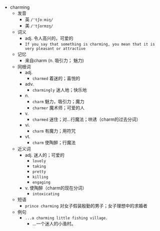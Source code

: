 - charming
  - 发音
    - 英 `/'tʃɑːmiŋ/`
    - 美 `/'tʃɑrmɪŋ/`
  - 词义
    - adj. 令人高兴的，可爱的
    - `If you say that something is charming, you mean that it is very pleasant or attractive`
  - 记忆
    - 来自charm (n. 吸引力； 魅力)
  - 同根词
    - adj.
      - `charmed` 着迷的；喜悦的
    - adv.
      - `charmingly` 迷人地；快乐地
    - n.
      - `charm` 魅力，吸引力；魔力
      - `charmer` 魔术师；可爱的人
    - v.
      - `charmed` 迷住；对…行魔法；哄诱（charm的过去分词）
    - vi.
      - `charm` 有魔力；用符咒
    - vt.
      - `charm` 使陶醉；行魔法
  - 近义词
    - adj. 迷人的；可爱的
      - `lovely`
      - `taking`
      - `pretty`
      - `killing`
      - `engaging`
    - v. 使陶醉（charm的现在分词）
      - `intoxicating`
  - 短语
    - `prince charming` 对女子假装殷勤的男子；女子理想中的求婚者 
  - 例句
    - `...a charming little fishing village.`
      - …一个迷人的小渔村。

